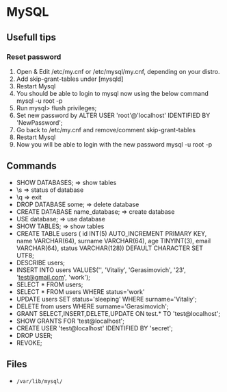 # MySQL

## Usefull tips
### Reset password
1. Open & Edit /etc/my.cnf or /etc/mysql/my.cnf, depending on your distro.
2. Add skip-grant-tables under [mysqld]
3. Restart Mysql
4. You should be able to login to mysql now using the below command mysql -u root -p
5. Run mysql> flush privileges;
6. Set new password by ALTER USER 'root'@'localhost' IDENTIFIED BY 'NewPassword';
7. Go back to /etc/my.cnf and remove/comment skip-grant-tables
8. Restart Mysql
9. Now you will be able to login with the new password mysql -u root -p

## Commands
- SHOW DATABASES; => show tables
- \s => status of database
- \q => exit
- DROP DATABASE some; => delete database
- CREATE DATABASE name_database; => create database
- USE database; => use database
- SHOW TABLES; => show tables
- CREATE TABLE users ( id INT(5) AUTO_INCREMENT PRIMARY KEY, name VARCHAR(64), surname VARCHAR(64), age TINYINT(3), email VARCHAR(64), status VARCHAR(128)) DEFAULT CHARACTER SET UTF8;
- DESCRIBE users;
- INSERT INTO users VALUES('', 'Vitaliy', 'Gerasimovich', '23', 'test@gmail.com', 'work');
- SELECT * FROM users;
- SELECT * FROM users WHERE status='work'
- UPDATE users SET status='sleeping' WHERE surname='Vitaliy';
- DELETE from users WHERE surname='Gerasimovich';
- GRANT SELECT,INSERT,DELETE,UPDATE ON test.* TO 'test@localhost';
- SHOW GRANTS FOR 'test@localhost';
- CREATE USER 'test@localhost' IDENTIFIED BY 'secret';
- DROP USER;
- REVOKE;

## Files
- `/var/lib/mysql/`
